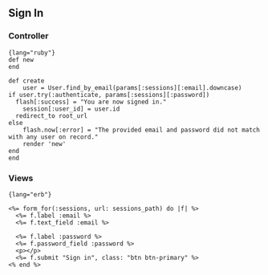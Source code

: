 ## Sign In

### Controller
	{lang="ruby"}
	def new
	end

	def	create
		user = User.find_by_email(params[:sessions][:email].downcase)
  	if user.try(:authenticate, params[:sessions][:password])
      flash[:success] = "You are now signed in."
  		session[:user_id] = user.id
      redirect_to root_url
  	else
  		flash.now[:error] = "The provided email and password did not match with any user on record."
  		render 'new'
  	end
	end

### Views
	{lang="erb"}

	<%= form_for(:sessions, url: sessions_path) do |f| %>
      <%= f.label :email %>
      <%= f.text_field :email %>

      <%= f.label :password %>
      <%= f.password_field :password %>
      <p></p>
      <%= f.submit "Sign in", class: "btn btn-primary" %>
	<% end %>
